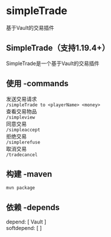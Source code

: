 # simpleTrade

基于Vault的交易插件<br>

SimpleTrade（支持1.19.4+）<br>
-
SimpleTrade是一个基于Vault的交易插件<br>

使用 -commands
-
发送交易请求<br>
`/simpleTrade to <playerName> <money>`<br>
查看交易物品<br>
`/simpleview`<br>
同意交易<br>
`/simpleaccept`<br>
拒绝交易<br>
`/simplerefuse`<br>
取消交易<br>
`/tradecancel`

构建 -maven<br>
-
```
mvn package
```

依赖 -depends
-
depend: [ Vault ]<br>
softdepend: [ ]<br>

